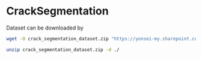 # CrackSegmentation
Dataset can be downloaded by
```sh
wget -O crack_segmentation_dataset.zip "https://yonsei-my.sharepoint.com/:u:/g/personal/cwohk1_o365_yonsei_ac_kr/EfHTwxktN9JEkYIWJ6OEFj8BIwXtHVWvIU5WSVCOu91BpQ?download=1"
```
```sh
unzip crack_segmentation_dataset.zip -d ./
```
